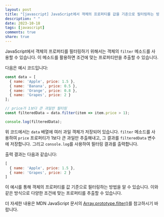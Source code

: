 ```yaml
---
layout: post
title: "[javascript] JavaScript에서 객체의 프로퍼티를 값을 기준으로 필터링하는 방법에 대해 알려주세요."
description: " "
date: 2023-10-18
tags: [javascript]
comments: true
share: true
---
```


JavaScript에서 객체의 프로퍼티를 필터링하기 위해서는 객체의 `filter` 메소드를 사용할 수 있습니다. 이 메소드를 활용하면 조건에 맞는 프로퍼티만을 추출할 수 있습니다.

다음은 예시 코드입니다:

```javascript
const data = [
  { name: 'Apple', price: 1.5 },
  { name: 'Banana', price: 0.5 },
  { name: 'Orange', price: 0.8 },
  { name: 'Grapes', price: 2 }
];

// price가 1보다 큰 과일만 필터링
const filteredData = data.filter(item => item.price > 1);

console.log(filteredData);
```

위 코드에서는 `data` 배열에 여러 과일 객체가 저장되어 있습니다. `filter` 메소드를 사용하여 `price` 프로퍼티가 1보다 큰 과일만 추출해내고, 그 결과를 `filteredData` 변수에 저장합니다. 그리고 `console.log`를 사용하여 필터링 결과를 출력합니다.

출력 결과는 다음과 같습니다:
```javascript
[
  { name: 'Apple', price: 1.5 },
  { name: 'Grapes', price: 2 }
]
```

이 예시를 통해 객체의 프로퍼티를 값 기준으로 필터링하는 방법을 알 수 있습니다. 이와 같은 방식으로 다양한 조건에 맞는 프로퍼티를 추출할 수 있습니다.

더 자세한 내용은 MDN JavaScript 문서의 [Array.prototype.filter()](https://developer.mozilla.org/ko/docs/Web/JavaScript/Reference/Global_Objects/Array/filter)를 참고하시기 바랍니다.